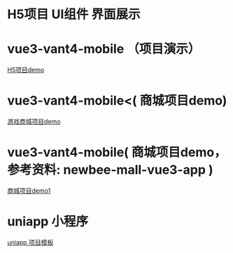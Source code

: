 # H5项目 UI组件 界面展示

# vue3-vant4-mobile （项目演示）
<a href="https://firecodes.github.io/uniapp-shop-template/dist-vant-template/"> H5项目demo</a>

# vue3-vant4-mobile<( 商城项目demo)
<a href="https://firecodes.github.io/uniapp-shop-template/dist-mall/"> 游戏商城项目demo</a>

# vue3-vant4-mobile( 商城项目demo， 参考资料: newbee-mall-vue3-app )
<a href="https://firecodes.github.io/uniapp-shop-template/dist-mall-demo/"> 商城项目demo1</a> 

# uniapp 小程序
<a href="https://firecodes.github.io/uniapp-shop-template/dist/build/h5"> uniapp 项目模板</a>




